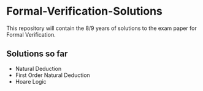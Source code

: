 # Formal-Verification-Solutions
This repository will contain the 8/9 years of solutions to the exam paper for Formal Verification.

## Solutions so far
* Natural Deduction
* First Order Natural Deduction
* Hoare Logic
